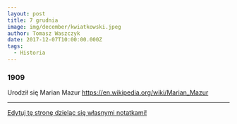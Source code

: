 ```yaml
---
layout: post
title: 7 grudnia
image: img/december/kwiatkowski.jpeg
author: Tomasz Waszczyk
date: 2017-12-07T10:00:00.000Z
tags:
  - Historia
---
```


### 1909

Urodził się Marian Mazur https://en.wikipedia.org/wiki/Marian_Mazur

---

<a href="https://github.com/TomaszWaszczyk/historia.waszczyk.com/edit/master/src/content/december-7.md" target="_blank">Edytuj tę stronę dzieląc się własnymi notatkami!</a>
